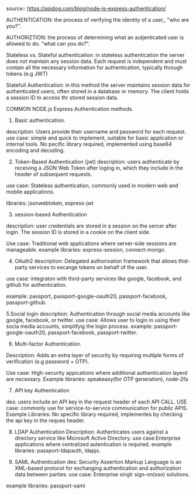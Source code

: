 source:: https://apidog.com/blog/node-js-express-authentication/

AUTHENTICATION: the process of verifying the identity of a user,, "who are you?".

AUTHORIZTION: the process of determining what an autjenticated user is allowed to do. "what can you do?".

Stateless vs. Stateful authentication: in stateless authentication the server does not maintain any session data. Each request is independent and must contain all the necessary information for authentication, typically through tokens (e.g JWT)

Statefull Authentication: in this method the server maintains session data for authenticated users, often stored in a database or memory. The client holds a session ID to access thr stored session data.


COMMON NODE.js Express Authentication methods.
1. Basic authentication.

description :Users provide their username and password for each request.
use case: simple and quick to implement, suitable for basic application or internal tools.
No pecific library required, implemented using base64 encoding and decoding.

2. Token-Based Authentication (jwt)
description: users authenticate by receiving a JSON Web Token after loging in, which they include in the header of subsequent requests.

use case: Stateless authentication, commonly used in modern web and mobile applications.

libraries: jsonwebtoken, express-jwt

3. session-based Authentication

description: user credentials are stored in a session on the sercer after login. The session ID is stored in a cookie on the client side.

Use case: Traditional web applications where server-side sessions are manageable.
example libraries: express-session, connect-mongo.

4. OAuth2
description: Delegated authorixation framework that allows thid-party services to excange tokens on behalf of the user.

use case: integraton with third-party services like google, facebook, and github for authentication.

example: passport, passport-google-oauth20, passport-facebook, passport-github.

5.Social login
description: Authentication through social media accounts like google, facebook, or twitter.
use case: Allows user to login in using their socia media accounts, simplifyig the login process.
example: passport-google-oauth20, passport-facebook, passport-twitter.

6. Multi-factor Authentication.

Description: Adds an extra layer of security by requiring multiple forms of verification (e.g password + OTP).

Use case: High-security appications where additional authentication layerd are necessary.
Example libraries: speakeasy(for OTP generation), node-2fa

7. API key Authentication

des: users include an API key in the request header of each API CALL.
USE case: commonly use for service-to-service communication for public APIS.
Example Libraries: No specific library required, implementes by checking the api key in the reques header.

8. LDAP Authentication
Description: Authenticates users against a directory service like Microsoft Active Directory. 
use case:Enterprise applications where centralized autentication is required.
example libraries: passport-ldapauth, ldapjs.

9. SAML Authentication
des: Security Assertion Markup Language is an XML-based protocol for exchanging authentication and authorization data between parties.
use case: Enterprise singlr sign-on(sso) solutions.

example libraries: passport-saml